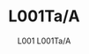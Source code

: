 ---
designer: Alberto Basaglia Natalia Rota Nodari
description: "L001%20is%20a%20collection%20of%20lamps%20with%20an%20iconic%20design%20consisting%20of%20elements%20capable%20of%20creating%20different%20combinations.%20Table%20lamp%20with%20injection%20moulded%20polycarbonate%20diffuser%20%D8%20265mm%2C%20steel%20base%20and%20central%20stem."
image_primary: img/L001TA_L001TA-A_01_zoom.jpg
image_secondary: ../../../images/blank.png
manufacturer: Pedrali
href: https://www.pedrali.it/en/products/catalog/Lamp-L001TA-A/
subtitle: L001 L001Ta/A
title: L001Ta/A
image_thumb: img/L001TA_L001TA-A_cover.jpg
tags: 
  - pedrali
  - lamps
category: lamps
slug: /manufacturers/pedrali/lamps/alberto-basaglia-natalia-rota-nodari-l-001-ta-a
---